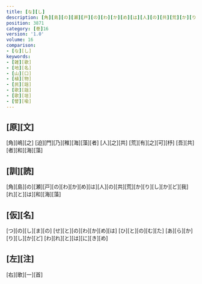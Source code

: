 ```yaml
---
title: [な][し]
description: [角][島][の][瀬][戸][の][わ][か][め][は][人][の][共][荒][か][り][し][か][ど][我][れ][と][は][和][海][藻]
position: 3871
category: [巻]16
version: '1.0'
volume: 16
comparison:
- [な][し]
keywords:
- [雑][歌]
- [地][名]
- [山][口]
- [植][物]
- [民][謡]
- [歌][謡]
- [歌][垣]
- [譬][喩]
---
```


## [原][文]

[角][嶋][之] [迫][門][乃][稚][海][藻][者] [人][之][共] [荒][有][之][可][杼] [吾][共][者][和][海][藻]

## [訓][読]

[角][島][の][瀬][戸][の][わ][か][め][は][人][の][共][荒][か][り][し][か][ど][我][れ][と][は][和][海][藻]

## [仮][名]

[つ][の][し][ま][の] [せ][と][の][わ][か][め][は] [ひ][と][の][む][た] [あ][ら][か][り][し][か][ど] [わ][れ][と][は][に][き][め]

## [左][注]

[右][歌][一][首]

